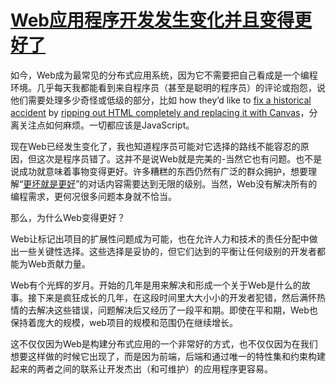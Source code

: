 [Web应用程序开发发生变化并且变得更好了](http://radar.oreilly.com/2014/01/web-application-development-is-different-and-better.html)
====================
如今，Web成为最常见的分布式应用系统，因为它不需要把自己看成是一个编程环境。几乎每天我都能看到来自程序员（甚至是聪明的程序员）的评论或抱怨，说他们需要处理多少奇怪或低级的部分，比如 how they’d like to [fix a historical accident](https://twitter.com/tomdale/status/427917952696844288) by [ripping out HTML completely and replacing it with Canvas](https://twitter.com/tomdale/status/427918214371094529)，分离关注点如何麻烦。一切都应该是JavaScript。

现在Web已经发生变化了，我也知道程序员可能对它选择的路线不能容忍的原因，但这次是程序员错了。这并不是说Web就是完美的-当然它也有问题。也不是说成功就意味着事物变得更好。许多糟糕的东西仍然有广泛的群众拥护，想要理解“[更坏就是更好](http://www.jwz.org/doc/worse-is-better.html)”的对话内容需要达到无限的级别。当然，Web没有解决所有的编程需求，更何况很多问题本身就不恰当。

那么，为什么Web变得更好？

Web让标记出项目的扩展性问题成为可能，也在允许人力和技术的责任分配中做出一些关键性选择。这些选择是妥协的，但它们达到的平衡让任何级别的开发者都能为Web贡献力量。

Web有个光辉的岁月。开始的几年是用来解决和形成一个关于Web是什么的故事。接下来是疯狂成长的几年，在这段时间里大大小小的开发者犯错，然后满怀热情的去解决这些错误，问题解决后又经历了一段平和期。即使在平和期，Web也保持着庞大的规模，web项目的规模和范围仍在继续增长。

这不仅仅因为Web是构建分布式应用的一个非常好的方式，也不仅仅因为在我们想要这样做的时候它出现了，而是因为前端，后端和通过唯一的特性集和约束构建起来的两者之间的联系让开发杰出（和可维护）的应用程序更容易。





